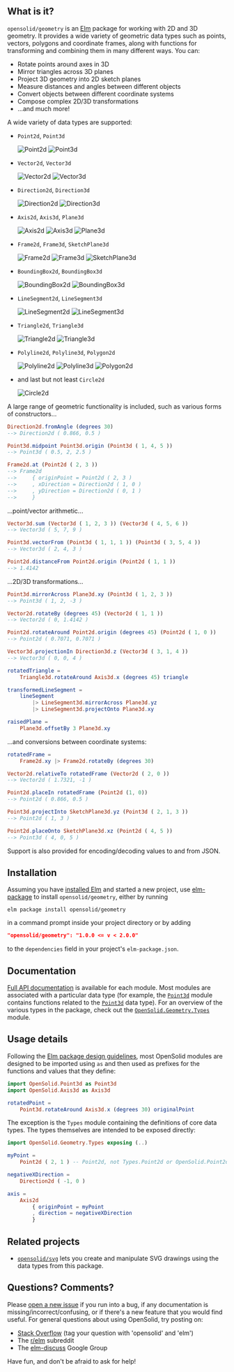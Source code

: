 ## What is it?

`opensolid/geometry` is an [Elm](http://elm-lang.org) package for working with
2D and 3D geometry. It provides a wide variety of geometric data types such as
points, vectors, polygons and coordinate frames, along with functions for
transforming and combining them in many different ways. You can:

  - Rotate points around axes in 3D
  - Mirror triangles across 3D planes
  - Project 3D geometry into 2D sketch planes
  - Measure distances and angles between different objects
  - Convert objects between different coordinate systems
  - Compose complex 2D/3D transformations
  - ...and much more!

A wide variety of data types are supported:

  - `Point2d`, `Point3d`

    ![Point2d](https://opensolid.github.io/images/geometry/icons/point2d.svg)
    ![Point3d](https://opensolid.github.io/images/geometry/icons/point3d.svg)

  - `Vector2d`, `Vector3d`

    ![Vector2d](https://opensolid.github.io/images/geometry/icons/vector2d.svg)
    ![Vector3d](https://opensolid.github.io/images/geometry/icons/vector3d.svg)

  - `Direction2d`, `Direction3d`

    ![Direction2d](https://opensolid.github.io/images/geometry/icons/direction2d.svg)
    ![Direction3d](https://opensolid.github.io/images/geometry/icons/direction3d.svg)

  - `Axis2d`, `Axis3d`, `Plane3d`

    ![Axis2d](https://opensolid.github.io/images/geometry/icons/axis2d.svg)
    ![Axis3d](https://opensolid.github.io/images/geometry/icons/axis3d.svg)
    ![Plane3d](https://opensolid.github.io/images/geometry/icons/plane3d.svg)

  - `Frame2d`, `Frame3d`, `SketchPlane3d`

    ![Frame2d](https://opensolid.github.io/images/geometry/icons/frame2d.svg)
    ![Frame3d](https://opensolid.github.io/images/geometry/icons/frame3d.svg)
    ![SketchPlane3d](https://opensolid.github.io/images/geometry/icons/sketchPlane3d.svg)

  - `BoundingBox2d`, `BoundingBox3d`

    ![BoundingBox2d](https://opensolid.github.io/images/geometry/icons/boundingBox2d.svg)
    ![BoundingBox3d](https://opensolid.github.io/images/geometry/icons/boundingBox3d.svg)

  - `LineSegment2d`, `LineSegment3d`

    ![LineSegment2d](https://opensolid.github.io/images/geometry/icons/lineSegment2d.svg)
    ![LineSegment3d](https://opensolid.github.io/images/geometry/icons/lineSegment3d.svg)

  - `Triangle2d`, `Triangle3d`

    ![Triangle2d](https://opensolid.github.io/images/geometry/icons/triangle2d.svg)
    ![Triangle3d](https://opensolid.github.io/images/geometry/icons/triangle3d.svg)

  - `Polyline2d`, `Polyline3d`, `Polygon2d`

    ![Polyline2d](https://opensolid.github.io/images/geometry/icons/polyline2d.svg)
    ![Polyline3d](https://opensolid.github.io/images/geometry/icons/polyline3d.svg)
    ![Polygon2d](https://opensolid.github.io/images/geometry/icons/polygon2d.svg)

  - and last but not least `Circle2d`

    ![Circle2d](https://opensolid.github.io/images/geometry/icons/circle2d.svg)

A large range of geometric functionality is included, such as various forms of
constructors...

```elm
Direction2d.fromAngle (degrees 30)
--> Direction2d ( 0.866, 0.5 )

Point3d.midpoint Point3d.origin (Point3d ( 1, 4, 5 ))
--> Point3d ( 0.5, 2, 2.5 )

Frame2d.at (Point2d ( 2, 3 ))
--> Frame2d
-->     { originPoint = Point2d ( 2, 3 )
-->     , xDirection = Direction2d ( 1, 0 )
-->     , yDirection = Direction2d ( 0, 1 )
-->     }
```

...point/vector arithmetic...

```elm
Vector3d.sum (Vector3d ( 1, 2, 3 )) (Vector3d ( 4, 5, 6 ))
--> Vector3d ( 5, 7, 9 )

Point3d.vectorFrom (Point3d ( 1, 1, 1 )) (Point3d ( 3, 5, 4 ))
--> Vector3d ( 2, 4, 3 )

Point2d.distanceFrom Point2d.origin (Point2d ( 1, 1 ))
--> 1.4142
```

...2D/3D transformations...

```elm
Point3d.mirrorAcross Plane3d.xy (Point3d ( 1, 2, 3 ))
--> Point3d ( 1, 2, -3 )

Vector2d.rotateBy (degrees 45) (Vector2d ( 1, 1 ))
--> Vector2d ( 0, 1.4142 )

Point2d.rotateAround Point2d.origin (degrees 45) (Point2d ( 1, 0 ))
--> Point2d ( 0.7071, 0.7071 )

Vector3d.projectionIn Direction3d.z (Vector3d ( 3, 1, 4 ))
--> Vector3d ( 0, 0, 4 )

rotatedTriangle =
    Triangle3d.rotateAround Axis3d.x (degrees 45) triangle

transformedLineSegment =
    lineSegment
        |> LineSegment3d.mirrorAcross Plane3d.yz
        |> LineSegment3d.projectOnto Plane3d.xy

raisedPlane =
    Plane3d.offsetBy 3 Plane3d.xy
```

...and conversions between coordinate systems:

```elm
rotatedFrame =
    Frame2d.xy |> Frame2d.rotateBy (degrees 30)

Vector2d.relativeTo rotatedFrame (Vector2d ( 2, 0 ))
--> Vector2d ( 1.7321, -1 )

Point2d.placeIn rotatedFrame (Point2d (1, 0))
--> Point2d ( 0.866, 0.5 )

Point3d.projectInto SketchPlane3d.yz (Point3d ( 2, 1, 3 ))
--> Point2d ( 1, 3 )

Point2d.placeOnto SketchPlane3d.xz (Point2d ( 4, 5 ))
--> Point3d ( 4, 0, 5 )
```

Support is also provided for encoding/decoding values to and from JSON.

## Installation

Assuming you have [installed Elm](https://guide.elm-lang.org/install.html) and
started a new project, use [elm-package](https://guide.elm-lang.org/install.html#elm-package)
to install `opensolid/geometry`, either by running

```
elm package install opensolid/geometry
```

in a command prompt inside your project directory or by adding

```json
"opensolid/geometry": "1.0.0 <= v < 2.0.0"
```

to the `dependencies` field in your project's `elm-package.json`.

## Documentation

[Full API documentation](http://package.elm-lang.org/packages/opensolid/geometry/1.1.0)
is available for each module. Most modules are associated with a particular data
type (for example, the [`Point3d`](http://package.elm-lang.org/packages/opensolid/geometry/1.1.0/OpenSolid-Point3d)
module contains functions related to the [`Point3d`](http://package.elm-lang.org/packages/opensolid/geometry/1.1.0/OpenSolid-Geometry-Types#Point3d)
data type). For an overview of the various types in the package, check
out the [`OpenSolid.Geometry.Types`](http://package.elm-lang.org/packages/opensolid/geometry/1.1.0/OpenSolid-Geometry-Types) module.

## Usage details

Following the [Elm package design guidelines](http://package.elm-lang.org/help/design-guidelines#module-names-should-not-reappear-in-function-names),
most OpenSolid modules are designed to be imported using `as` and then used as
prefixes for the functions and values that they define:

```elm
import OpenSolid.Point3d as Point3d
import OpenSolid.Axis3d as Axis3d

rotatedPoint =
    Point3d.rotateAround Axis3d.x (degrees 30) originalPoint
```

The exception is the `Types` module containing the definitions of core data
types. The types themselves are intended to be exposed directly:

```elm
import OpenSolid.Geometry.Types exposing (..)

myPoint =
    Point2d ( 2, 1 ) -- Point2d, not Types.Point2d or OpenSolid.Point2d

negativeXDirection =
    Direction2d ( -1, 0 )

axis =
    Axis2d
        { originPoint = myPoint
        , direction = negativeXDirection
        }
```

## Related projects

  - [`opensolid/svg`](http://package.elm-lang.org/packages/opensolid/svg/latest)
    lets you create and manipulate SVG drawings using the data types from this
    package.

## Questions? Comments?

Please [open a new issue](https://github.com/opensolid/geometry/issues) if you
run into a bug, if any documentation is missing/incorrect/confusing, or if
there's a new feature that you would find useful. For general questions about
using OpenSolid, try posting on:

  - [Stack Overflow](https://stackoverflow.com/questions/ask?tags=opensolid+elm)
    (tag your question with 'opensolid' and 'elm')
  - The [r/elm](https://reddit.com/r/elm) subreddit
  - The [elm-discuss](https://groups.google.com/forum/#!forum/elm-discuss)
    Google Group

Have fun, and don't be afraid to ask for help!
